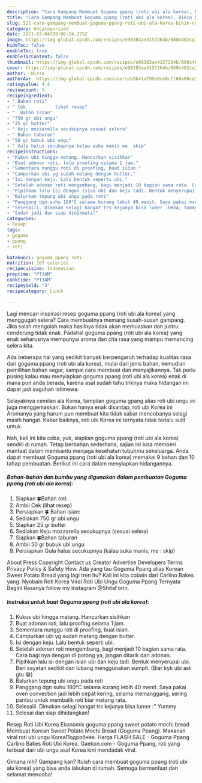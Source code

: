 ```yaml
---
description: "Cara Gampang Membuat Goguma ppang (roti ubi ala korea), Bikin Ngiler"
title: "Cara Gampang Membuat Goguma ppang (roti ubi ala korea), Bikin Ngiler"
slug: 521-cara-gampang-membuat-goguma-ppang-roti-ubi-ala-korea-bikin-ngiler
category: Uncategorized
date: 2021-03-04T09:06:24.275Z
image: https://img-global.cpcdn.com/recipes/e98383ae4157264b/680x482cq70/goguma-ppang-roti-ubi-ala-korea-foto-resep-utama.jpg
hideToc: false
enableToc: true
enableTocContent: false
thumbnail: https://img-global.cpcdn.com/recipes/e98383ae4157264b/680x482cq70/goguma-ppang-roti-ubi-ala-korea-foto-resep-utama.jpg
cover: https://img-global.cpcdn.com/recipes/e98383ae4157264b/680x482cq70/goguma-ppang-roti-ubi-ala-korea-foto-resep-utama.jpg
author:  Nissa
authorAv:  https://img-global.cpcdn.com/users/b3b41a799e0ce8cf/60x60cq50/avatar.jpg
ratingvalue: 4.4
reviewcount: 5
recipeingredient:
- " Bahan roti"
- " Cek           lihat resep"
- "  Bahan isian"
- "750 gr ubi ungu"
- "25 gr butter"
- " Keju mozzarella secukupnya sesuai selera"
- " Bahan taburan"
- "50 gr bubuk ubi ungu"
- " Gula halus secukupnya kalau suka manis me  skip"
recipeinstructions:
- "Kukus ubi hingga matang. Hancurkan sisihkan"
- "Buat adonan roti, lalu proofing selama 1 jam."
- "Sementara nunggu roti di proofing, buat isian."
- "Campurkan ubi yg sudah matang dengan butter."
- "Isi dengan keju. Lalu bentuk seperti ubi."
- "Setelah adonan roti mengembang, bagi menjadi 10 bagian sama rata. Cara bagi nya dengan di potong ya, jangan ditarik dari adonan."
- "Pipihkan lalu isi dengan isian ubi dan keju tadi. Bentuk menyerupai ubi. Beri sayatan sedikit dan lubang menggunakan sumpit. (Biar kyk ubi asli gtu 😁)"
- "Balurkan tepung ubi ungu pada roti"
- "Panggang dgn suhu 180°C selama kurang lebih 40 menit. Saya pakai oven convection jadi lebih cepat kering, selama memanggang, sering pantau untuk membalik roti biar matang rata."
- "Selesaiii. Dimakan selagi hangat trs kejunya bisa lumer :&#34; Yummy"
- "Sudah jadi dan siap dinikmati!"
categories:
- Resep
tags:
- goguma
- ppang
- roti

katakunci: goguma ppang roti 
nutrition: 107 calories
recipecuisine: Indonesian
preptime: "PT34M"
cooktime: "PT34M"
recipeyield: "3"
recipecategory: Lunch

---
```



Lagi mencari inspirasi resep goguma ppang (roti ubi ala korea) yang menggugah selera? Cara membuatnya memang susah-susah gampang. Jika salah mengolah maka hasilnya tidak akan memuaskan dan justru cenderung tidak enak. Padahal goguma ppang (roti ubi ala korea) yang enak seharusnya mempunyai aroma dan cita rasa yang mampu memancing selera kita.


Ada beberapa hal yang sedikit banyak berpengaruh terhadap kualitas rasa dari goguma ppang (roti ubi ala korea), mulai dari jenis bahan, kemudian pemilihan bahan segar, sampai cara membuat dan menyajikannya. Tak perlu pusing kalau mau menyiapkan goguma ppang (roti ubi ala korea) enak di mana pun anda berada, karena asal sudah tahu triknya maka hidangan ini dapat jadi suguhan istimewa.

Selayaknya cemilan ala Korea, tampilan goguma gpang alias roti ubi ungu ini juga menggemaskan. Bukan hanya enak disantap, roti ubi Korea ini Aromanya yang harum pun membuat kita tidak sabar mencobanya selagi masih hangat. Kabar baiknya, roti ubi Korea ini ternyata tidak terlalu sulit untuk.


Nah, kali ini kita coba, yuk, siapkan goguma ppang (roti ubi ala korea) sendiri di rumah. Tetap berbahan sederhana, sajian ini bisa memberi manfaat dalam membantu menjaga kesehatan tubuhmu sekeluarga. Anda dapat membuat Goguma ppang (roti ubi ala korea) memakai 9 bahan dan 10 tahap pembuatan. Berikut ini cara dalam menyiapkan hidangannya.

<!--inarticleads1-->

##### Bahan-bahan dan bumbu yang digunakan dalam pembuatan Goguma ppang (roti ubi ala korea):

1. Siapkan  🍀Bahan roti:
1. Ambil  Cek           (lihat resep)
1. Persiapkan  🍀 Bahan isian:
1. Sediakan 750 gr ubi ungu
1. Siapkan 25 gr butter
1. Sediakan  Keju mozzarella secukupnya (sesuai selera)
1. Siapkan  🍀Bahan taburan
1. Ambil 50 gr bubuk ubi ungu
1. Persiapkan  Gula halus secukupnya (kalau suka manis, me : skip)


About Press Copyright Contact us Creator Advertise Developers Terms Privacy Policy &amp; Safety How. Ada yang tau Goguma Ppang alias Korean Sweet Potato Bread yang lagi tren itu? Kali ini kita cobain dari Carlino Bakes yang. Nyobain Roti Korea Viral Roti Ubi Ungu Goguma Ppang Ternyata Begini Rasanya follow my Instagram @ShitaForin. 

<!--inarticleads2-->

##### Instruksi untuk buat Goguma ppang (roti ubi ala korea):

1. Kukus ubi hingga matang. Hancurkan sisihkan
1. Buat adonan roti, lalu proofing selama 1 jam.
1. Sementara nunggu roti di proofing, buat isian.
1. Campurkan ubi yg sudah matang dengan butter.
1. Isi dengan keju. Lalu bentuk seperti ubi.
1. Setelah adonan roti mengembang, bagi menjadi 10 bagian sama rata. Cara bagi nya dengan di potong ya, jangan ditarik dari adonan.
1. Pipihkan lalu isi dengan isian ubi dan keju tadi. Bentuk menyerupai ubi. Beri sayatan sedikit dan lubang menggunakan sumpit. (Biar kyk ubi asli gtu 😁)
1. Balurkan tepung ubi ungu pada roti
1. Panggang dgn suhu 180°C selama kurang lebih 40 menit. Saya pakai oven convection jadi lebih cepat kering, selama memanggang, sering pantau untuk membalik roti biar matang rata.
1. Selesaiii. Dimakan selagi hangat trs kejunya bisa lumer :&#34; Yummy
1. Selesai dan siap dihidangkan!

Resep Roti Ubi Korea Ekonomis goguma ppang sweet potato mochi bread Membuat Korean Sweet Potato Mochi Bread (Goguma Ppang). Makanan viral roti ubi ungu KoreaПодробнее. Harga FLASH SALE - Goguma Ppang Carlino Bakes Roti Ubi Korea. Gaekon.com - Goguma Ppang, roti yang terbuat dari ubi ungu asal Korea kini mendadak viral. 

Gimana nih? Gampang kan? Itulah cara membuat goguma ppang (roti ubi ala korea) yang bisa anda lakukan di rumah. Semoga bermanfaat dan selamat mencoba!
